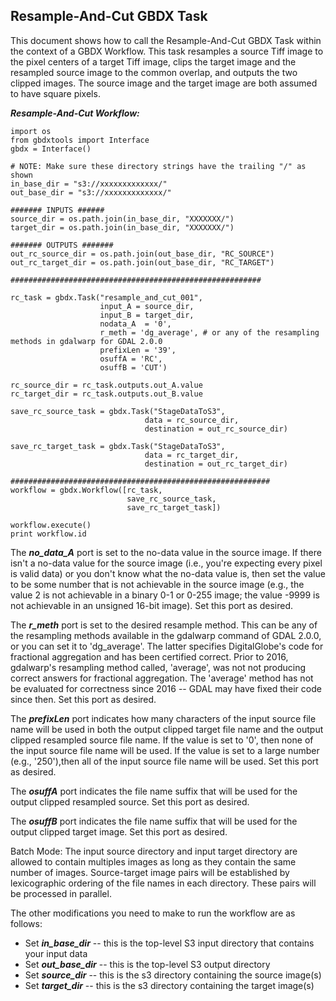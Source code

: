 ## Resample-And-Cut GBDX Task 

This document shows how to call the Resample-And-Cut GBDX Task within the context of a GBDX Workflow. This task resamples a source Tiff image to the pixel centers of a target Tiff image, clips the target image and the resampled source image to the common overlap, and outputs the two clipped images. The source image and the target image are both assumed to have square pixels.  

<!--
***************************************************************************
-->

**_Resample-And-Cut Workflow:_** 

```shell
import os
from gbdxtools import Interface
gbdx = Interface()

# NOTE: Make sure these directory strings have the trailing "/" as shown
in_base_dir = "s3://xxxxxxxxxxxxx/"
out_base_dir = "s3://xxxxxxxxxxxxx/"

####### INPUTS ######
source_dir = os.path.join(in_base_dir, "XXXXXXX/")
target_dir = os.path.join(in_base_dir, "XXXXXXX/")

####### OUTPUTS #######
out_rc_source_dir = os.path.join(out_base_dir, "RC_SOURCE")
out_rc_target_dir = os.path.join(out_base_dir, "RC_TARGET")

########################################################

rc_task = gbdx.Task("resample_and_cut_001",
                    input_A = source_dir,
                    input_B = target_dir,
                    nodata_A  = '0',
                    r_meth = 'dg_average', # or any of the resampling methods in gdalwarp for GDAL 2.0.0
                    prefixLen = '39',
                    osuffA = 'RC',
                    osuffB = 'CUT')

rc_source_dir = rc_task.outputs.out_A.value
rc_target_dir = rc_task.outputs.out_B.value

save_rc_source_task = gbdx.Task("StageDataToS3",
                              data = rc_source_dir,
                              destination = out_rc_source_dir)

save_rc_target_task = gbdx.Task("StageDataToS3",
                              data = rc_target_dir,
                              destination = out_rc_target_dir)

##########################################################
workflow = gbdx.Workflow([rc_task,
                          save_rc_source_task,
                          save_rc_target_task])

workflow.execute()
print workflow.id
```

<!--
***************************************************************************
-->

The **_no_data_A_** port is set to the no-data value in the source image.
If there isn't a no-data value for the source image (i.e., you're expecting every pixel
is valid data) or you don't know what the no-data value is, then set the value 
to be some number that is not achievable in the source image (e.g., the value 2 is not 
achievable in a binary 0-1 or 0-255 image; the value -9999 is not achievable in an 
unsigned 16-bit image). Set this port as desired. 

The **_r_meth_** port is set to the desired resample method. This can be any of the 
resampling methods available in the gdalwarp command of GDAL 2.0.0, or you can set it to 'dg_average'.
The latter specifies DigitalGlobe's code for fractional aggregation
and has been certified correct. Prior to 2016, gdalwarp's resampling method called, 'average',
was not not producing correct answers for fractional aggregation. The 'average' method
has not be evaluated for correctness since 2016 -- GDAL may have fixed their code since then. 
Set this port as desired. 

The **_prefixLen_** port indicates how many characters of the input source file name will be 
used in both the output clipped target file name and the output clipped resampled source file name. 
If the value is set to '0', then none of the input source file name will be used. If the value 
is set to a large number (e.g., '250'),then all of the input source file name will be used. 
Set this port as desired.

The **_osuffA_** port indicates the file name suffix that will be used for the output clipped resampled source.
Set this port as desired.

The **_osuffB_** port indicates the file name suffix that will be used for the output clipped target image.
Set this port as desired.

Batch Mode: The input source directory and input target directory are allowed to contain multiples images 
as long as they contain the same number of images. Source-target image pairs will be established by lexicographic 
ordering of the file names in each directory. These pairs will be processed in parallel.

The other modifications you need to make to run the workflow are as follows:
 
* Set **_in_base_dir_** -- this is the top-level S3 input directory that contains your input data 
* Set **_out_base_dir_** -- this is the top-level S3 output directory
* Set **_source_dir_** -- this is the s3 directory containing the source image(s)
* Set **_target_dir_** -- this is the s3 directory containing the target image(s)





















